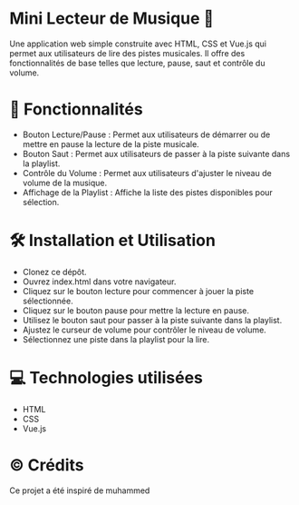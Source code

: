 # Mini Lecteur de Musique 🎵

Une application web simple construite avec HTML, CSS et Vue.js qui permet aux utilisateurs de lire des pistes musicales. Il offre des fonctionnalités de base telles que lecture, pause, saut et contrôle du volume.

# 🚀 Fonctionnalités
- Bouton Lecture/Pause : Permet aux utilisateurs de démarrer ou de mettre en pause la lecture de la piste musicale.
- Bouton Saut : Permet aux utilisateurs de passer à la piste suivante dans la playlist.
- Contrôle du Volume : Permet aux utilisateurs d'ajuster le niveau de volume de la musique.
- Affichage de la Playlist : Affiche la liste des pistes disponibles pour sélection.

# 🛠 Installation et Utilisation
- Clonez ce dépôt.
- Ouvrez index.html dans votre navigateur.
- Cliquez sur le bouton lecture pour commencer à jouer la piste sélectionnée.
- Cliquez sur le bouton pause pour mettre la lecture en pause.
- Utilisez le bouton saut pour passer à la piste suivante dans la playlist.
- Ajustez le curseur de volume pour contrôler le niveau de volume.
- Sélectionnez une piste dans la playlist pour la lire.

# 💻 Technologies utilisées
- HTML
- CSS
- Vue.js

# ©️ Crédits
Ce projet a été inspiré de muhammed
